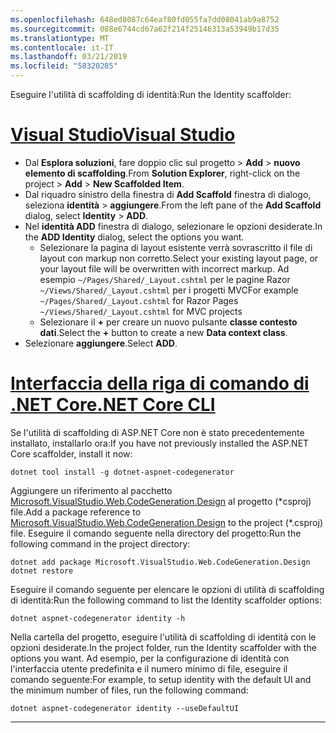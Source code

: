 ```yaml
---
ms.openlocfilehash: 648ed8087c64eaf80fd055fa7dd08041ab9a8752
ms.sourcegitcommit: 088e6744cd67a62f214f25146313a53949b17d35
ms.translationtype: MT
ms.contentlocale: it-IT
ms.lasthandoff: 03/21/2019
ms.locfileid: "58320285"
---
```

<span data-ttu-id="f5d60-101">Eseguire l'utilità di scaffolding di identità:</span><span class="sxs-lookup"><span data-stu-id="f5d60-101">Run the Identity scaffolder:</span></span>

# <a name="visual-studiotabvisual-studio"></a>[<span data-ttu-id="f5d60-102">Visual Studio</span><span class="sxs-lookup"><span data-stu-id="f5d60-102">Visual Studio</span></span>](#tab/visual-studio)

* <span data-ttu-id="f5d60-103">Dal **Esplora soluzioni**, fare doppio clic sul progetto > **Add** > **nuovo elemento di scaffolding**.</span><span class="sxs-lookup"><span data-stu-id="f5d60-103">From **Solution Explorer**, right-click on the project > **Add** > **New Scaffolded Item**.</span></span>
* <span data-ttu-id="f5d60-104">Dal riquadro sinistro della finestra di **Add Scaffold** finestra di dialogo, seleziona **identità** > **aggiungere**.</span><span class="sxs-lookup"><span data-stu-id="f5d60-104">From the left pane of the **Add Scaffold** dialog, select **Identity** > **ADD**.</span></span>
* <span data-ttu-id="f5d60-105">Nel **identità ADD** finestra di dialogo, selezionare le opzioni desiderate.</span><span class="sxs-lookup"><span data-stu-id="f5d60-105">In the **ADD Identity** dialog, select the options you want.</span></span>
  * <span data-ttu-id="f5d60-106">Selezionare la pagina di layout esistente verrà sovrascritto il file di layout con markup non corretto.</span><span class="sxs-lookup"><span data-stu-id="f5d60-106">Select your existing layout page, or your layout file will be overwritten with incorrect markup.</span></span> <span data-ttu-id="f5d60-107">Ad esempio `~/Pages/Shared/_Layout.cshtml` per le pagine Razor `~/Views/Shared/_Layout.cshtml` per i progetti MVC</span><span class="sxs-lookup"><span data-stu-id="f5d60-107">For example `~/Pages/Shared/_Layout.cshtml` for Razor Pages `~/Views/Shared/_Layout.cshtml` for MVC projects</span></span>
  * <span data-ttu-id="f5d60-108">Selezionare il **+** per creare un nuovo pulsante **classe contesto dati**.</span><span class="sxs-lookup"><span data-stu-id="f5d60-108">Select the **+** button to create a new **Data context class**.</span></span>
* <span data-ttu-id="f5d60-109">Selezionare **aggiungere**.</span><span class="sxs-lookup"><span data-stu-id="f5d60-109">Select **ADD**.</span></span>

# <a name="net-core-clitabnetcore-cli"></a>[<span data-ttu-id="f5d60-110">Interfaccia della riga di comando di .NET Core</span><span class="sxs-lookup"><span data-stu-id="f5d60-110">.NET Core CLI</span></span>](#tab/netcore-cli)

<span data-ttu-id="f5d60-111">Se l'utilità di scaffolding di ASP.NET Core non è stato precedentemente installato, installarlo ora:</span><span class="sxs-lookup"><span data-stu-id="f5d60-111">If you have not previously installed the ASP.NET Core scaffolder, install it now:</span></span>

```cli
dotnet tool install -g dotnet-aspnet-codegenerator
```

<span data-ttu-id="f5d60-112">Aggiungere un riferimento al pacchetto [Microsoft.VisualStudio.Web.CodeGeneration.Design](https://www.nuget.org/packages/Microsoft.VisualStudio.Web.CodeGeneration.Design/) al progetto (\*csproj) file.</span><span class="sxs-lookup"><span data-stu-id="f5d60-112">Add a package reference to [Microsoft.VisualStudio.Web.CodeGeneration.Design](https://www.nuget.org/packages/Microsoft.VisualStudio.Web.CodeGeneration.Design/) to the project (\*.csproj) file.</span></span> <span data-ttu-id="f5d60-113">Eseguire il comando seguente nella directory del progetto:</span><span class="sxs-lookup"><span data-stu-id="f5d60-113">Run the following command in the project directory:</span></span>

```cli
dotnet add package Microsoft.VisualStudio.Web.CodeGeneration.Design
dotnet restore
```

<span data-ttu-id="f5d60-114">Eseguire il comando seguente per elencare le opzioni di utilità di scaffolding di identità:</span><span class="sxs-lookup"><span data-stu-id="f5d60-114">Run the following command to list the Identity scaffolder options:</span></span>

```cli
dotnet aspnet-codegenerator identity -h
```

<span data-ttu-id="f5d60-115">Nella cartella del progetto, eseguire l'utilità di scaffolding di identità con le opzioni desiderate.</span><span class="sxs-lookup"><span data-stu-id="f5d60-115">In the project folder, run the Identity scaffolder with the options you want.</span></span> <span data-ttu-id="f5d60-116">Ad esempio, per la configurazione di identità con l'interfaccia utente predefinita e il numero minimo di file, eseguire il comando seguente:</span><span class="sxs-lookup"><span data-stu-id="f5d60-116">For example, to setup identity with the default UI and the minimum number of files, run the following command:</span></span>

```cli
dotnet aspnet-codegenerator identity --useDefaultUI
```

---
